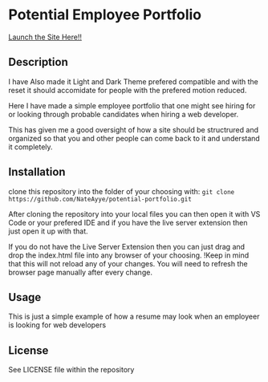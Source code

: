 # Potential Employee Portfolio

[Launch the Site Here!!](https://nateayye.github.io/potential-portfolio/)

## Description

I have Also made it Light and Dark Theme prefered compatible and with the reset it should accomidate for people with the prefered motion reduced.

Here I have made a simple employee portfolio that one might see hiring for or looking through probable candidates when hiring a web developer.

This has given me a good oversight of how a site should be structrured and organized so that you and other people can come back to it and understand it completely.

## Installation

clone this repository into the folder of your choosing with:
`git clone https://github.com/NateAyye/potential-portfolio.git`

After cloning the repository into your local files you can then open it with VS Code or your prefered IDE and if you have the live server extension then just open it up with that.

If you do not have the Live Server Extension then you can just drag and drop the index.html file into any browser of your choosing.
!Keep in mind that this will not reload any of your changes. You will need to refresh the browser page manually after every change.

## Usage

This is just a simple example of how a resume may look when an employeer is looking for web developers

## License

See LICENSE file within the repository

